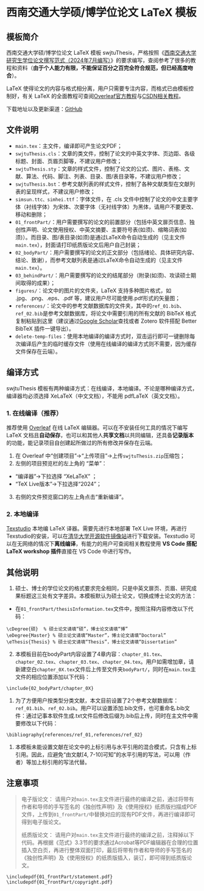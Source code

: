 # 西南交通大学硕/博学位论文 LaTeX 模板

## 模板简介

西南交通大学硕/博学位论文 LaTeX 模板 swjtuThesis，严格按照《[西南交通大学研究生学位论文撰写范式（2024年7月编写）](https://gsnews.swjtu.edu.cn/info/1063/8744.htm)》的要求编写，查阅参考了很多的教程和资料（**由于个人能力有限，不能保证百分之百完全符合规范，但已经高度吻合**）。 

LaTeX 使得论文的内容与格式相分离，用户只需要专注内容，而格式已由模板控制好，有关 LaTeX 的全面教程可查阅[Overleaf官方教程](https://cn.overleaf.com/learn/latex/Tutorials)与[CSDN相关教程](https://blog.csdn.net/weixin_66397563/article/details/125709511)。

下载地址以及更新渠道：[GitHub](https://github.com/Pungjay/swjtuThesis)

## 文件说明

- `main.tex`：主文件，编译即可产生论文PDF；
- `swjtuThesis.cls`：文章的类文件，控制了论文的中英文字体、页边距、各级标题、封面、页眉页脚等，不建议用户修改；
- `swjtuThesis.sty`：文章的样式文件，控制了论文的公式、图片、表格、文献、算法、代码、脚注、列表、目录、图/表目录等，不建议用户修改；
-  `swjtuThesis.bst`：参考文献列表的样式文件，控制了各种文献类型在文献列表的呈现样式，不建议用户修改；
-  `simsun.ttc、simhei.ttf`：字体文件，在 .cls 文件中控制了论文的中文主要字体（衬线字体）为宋体、次要字体（无衬线字体）为黑体，请用户不要更改、移动和删除；
- `01_frontPart/`：用户需要撰写的论文的前置部分（包括中英文扉页信息、独创性声明、论文使用授权、中英文摘要、主要符号表(如须)、缩略词表(如须)）。而目录、图/表目录(如须)是通过LaTeX命令自动生成的（见主文件`main.tex`），封面请打印纸质版论文后用户自己封装；
- `02_bodyPart/`：用户需要撰写的论文的正文部分（包括绪论、具体研究内容、结论、致谢），而参考文献列表是通过LaTeX命令自动生成的（见主文件`main.tex`）。
- `03_behindPart/`：用户需要撰写的论文的结尾部分（附录(如须)、攻读硕士期间取得的成果）；
- `figures/`：论文中的图片的文件夹，LaTeX 支持多种图片格式，如 .jpg、.png、.eps、.pdf 等，建议用户尽可能使用.pdf形式的矢量图；
- `references/`：论文中的参考文献数据库的文件夹，其中的`ref_01.bib`、`ref_02.bib`是参考文献数据库，将论文中需要引用的所有文献的 BibTeX 格式复制粘贴到这里（建议通过[Google Scholar](https://scholar.google.com)查找或者 Zotero 软件搭配 Better BibTeX 插件一键导出）。
- `delete-temp-files`：使用本地编译的编译方式时，双击运行即可一键删除每次编译后产生的临时缓存文件（使用在线编译的编译方式则不需要，因为缓存文件保存在云端）。

## 编译方式

swjtuThesis 模板有两种编译方式：在线编译，本地编译。不论是哪种编译方式，编译器均必须选择 XeLaTeX（中文文档），不能用 pdfLaTeX（英文文档）。

### 1. 在线编译（推荐）

推荐使用 [Overleaf](https://cn.overleaf.com/) 在线 LaTeX 编辑器。可以在不安装任何工具的情况下编写 LaTeX 文档且**自动保存**，也可以和其他人**共享文档**以共同编辑，还具备**记录版本**的功能，能记录项目自创建起所做过的所有修改并保存在云端。

 1. 在 Overleaf 中“创建项目”→“上传项目”→上传`swjtuThesis.zip`压缩包；
 2. 左侧的项目预览栏的左上角的 “菜单”：
 - “编译器”→下拉选择 “XeLaTeX” ；
 - “TeX Live版本”→下拉选择“2024”；
 3. 右侧的文件预览窗口的左上角点击“重新编译”。

### 2. 本地编译
[Texstudio](https://texstudio.sourceforge.net/) 本地编 LaTeX 译器。需要先进行本地部署 TeX Live 环境，再进行Texstudio的安装，可以在[清华大学开源软件镜像站](https://mirrors.tuna.tsinghua.edu.cn/)进行下载安装。Texstudio 可以在无网络的情况下**离线编译**，有能力的用户可查阅相关教程使用 **VS Code 搭配 LaTeX workshop 插件**直接在 VS Code 中进行写作。

## 其他说明

1. 硕士、博士的学位论文的格式要求完全相同，只是中英文扉页、页眉、研究成果标题这三处有文字差异。本模板默认为硕士论文，切换成博士论文的方法：
  - 在`01_frontPart/thesisInformation.tex`文件中，按照注释内容修改以下代码：
```
\cDegree{硕}  % 硕士论文请填“硕”，博士论文请填“博”
\eDegree{Master} % 硕士论文请填“Master”，博士论文请填“Doctoral”
\eThesis{Thesis} % 硕士论文请填“Thesis”，博士论文请填“Dissertation”
```

2. 本模板目前在bodyPart内容设置了4章内容：`chapter_01.tex`、`chapter_02.tex`、`chapter_03.tex`、`chapter_04.tex`。用户如需增加章，请新建空白`chapter_0X.tex`文件后上传至文件夹`bodyPart/`，同时在`main.tex`主文件的相应位置添加以下代码：
```
\include{02_bodyPart/chapter_0X}
```
1. 为了方便用户按类型分类文献，本文目前设置了2个参考文献数据库：`ref_01.bib`、`ref_02.bib`。用户可以设置添加.bib文件，也可重命名.bib文件：通过记事本软件生成.txt文件后修改后缀为.bib后上传，同时在主文件中需要修改以下代码：
```
\bibliography{references/ref_01,references/ref_02}
```
1. 本模板未能设置文献在论文中的上标引用与水平引用的混合模式，只含有上标引用。因此，应避免“由文献[4, 7-10]可知”的水平引用的写法，可以用（作者）等加上标引用的写法代替。

## 注意事项

> 电子版论文：
> 请用户对`main.tex`主文件进行最终的编译之前，通过将带有作者和导师的手写签名的《独创性声明》及《使用授权》纸质版扫描成PDF文件，上传到`01_frontPart/`中替换对应的现有PDF文件，再进行编译即可得到电子版论文。
> 
> 纸质版论文：
> 请用户对`main.tex`主文件进行最终的编译之前，注释掉以下代码。再根据《范式》3.3节的要求通过Acrobat等PDF编辑器在合理的位置插入空白页，再进行整体双面打印，最后将带有作者和导师的手写签名的《独创性声明》及《使用授权》的纸质版插入，装订，即可得到纸质版论文。
```
\includepdf{01_frontPart/statement.pdf}
\includepdf{01_frontPart/copyright.pdf}
```
